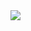 <img src='https://cdn.discordapp.com/attachments/844940044594053171/959781306315726868/Screenshot_4.png?size=4096'>
